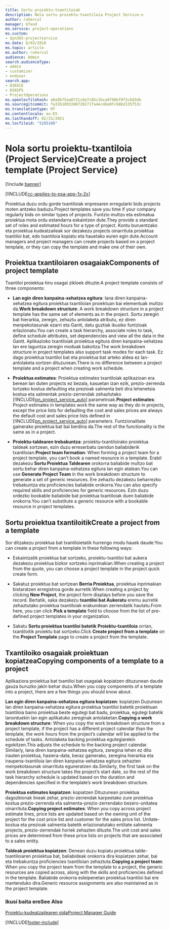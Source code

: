 ```yaml
---
title: Sortu proiektu-txantiloiak
description: Nola sortu proiektu-txantiloia Project Service-n
author: ruhercul
manager: kfend
ms.service: project-operations
ms.custom:
- dyn365-projectservice
ms.date: 8/03/2018
ms.topic: article
ms.author: ruhercul
audience: Admin
search.audienceType:
- admin
- customizer
- enduser
search.app:
- D365CE
- D365PS
- ProjectOperations
ms.openlocfilehash: e8a9b75aa0721c6e7c85c2bca8796bf9f2c6d3db
ms.sourcegitcommit: fa32b1893286f20271fa4ec4be8fc68bd135f53c
ms.translationtype: HT
ms.contentlocale: eu-ES
ms.lasthandoff: 02/15/2021
ms.locfileid: "5285108"
---
```

# <a name="create-a-project-template-project-service"></a><span data-ttu-id="33d3b-103">Nola sortu proiektu-txantiloia (Project Service)</span><span class="sxs-lookup"><span data-stu-id="33d3b-103">Create a project template (Project Service)</span></span>

[!include [banner](../includes/psa-now-project-operations.md)]

[!INCLUDE[cc-applies-to-psa-app-1x-2x](../includes/cc-applies-to-psa-app-1x-2x.md)]

<span data-ttu-id="33d3b-104">Proiektua duzu ordu gorde txantiloiak enpresaren erregularki bids projects moten antzeko baduzu.</span><span class="sxs-lookup"><span data-stu-id="33d3b-104">Project templates save you time if your company regularly bids on similar types of projects.</span></span> <span data-ttu-id="33d3b-105">Funtzio multzo eta estimatua proiektua mota ordu estandarra eskaintzen dute.</span><span class="sxs-lookup"><span data-stu-id="33d3b-105">They provide a standard set of roles and estimated hours for a type of project.</span></span> <span data-ttu-id="33d3b-106">Kontu buruentzako eta proiektua kudeatzaileak sor dezakezu projects oinarrituta proiektua txantiloi bat, edo txantiloia kopiatu eta hauetako euren egin dute.</span><span class="sxs-lookup"><span data-stu-id="33d3b-106">Account managers and project managers can create projects based on a project template, or they can copy the template and make one of their own.</span></span>  
  
## <a name="components-of-project-template"></a><span data-ttu-id="33d3b-107">Proiektua txantiloiaren osagaiak</span><span class="sxs-lookup"><span data-stu-id="33d3b-107">Components of project template</span></span>
 <span data-ttu-id="33d3b-108">Txantiloi proiektua hiru osagai zikloek dituzte:</span><span class="sxs-lookup"><span data-stu-id="33d3b-108">A project template consists of three components:</span></span>  
  
- <span data-ttu-id="33d3b-109">**Lan egin diren kanpaina-xehatzea egitura**: lana diren kanpaina-xehatzea egitura proiektua txantiloian proiektuan bai elementuak multzo da.</span><span class="sxs-lookup"><span data-stu-id="33d3b-109">**Work breakdown structure**: A work breakdown structure in a project template has the same set of elements as in the project.</span></span> <span data-ttu-id="33d3b-110">Sortu zeregin bat hierarkia, zeregin, zehaztu antolaketa atributu, ez diren menpekotasunak ezarri eta Gantt, datu guztiak ikusiko funtzioak erlazionatu.</span><span class="sxs-lookup"><span data-stu-id="33d3b-110">You can create a task hierarchy, associate roles to task, define schedule attributes, set dependencies and view all the data in the Gantt.</span></span> <span data-ttu-id="33d3b-111">Aplikazioko txantiloiak proiektua egitura diren kanpaina-xehatzea lan ere laguntza zeregin moduak bakoitza.</span><span class="sxs-lookup"><span data-stu-id="33d3b-111">The work breakdown structure in project templates also support task modes for each task.</span></span> <span data-ttu-id="33d3b-112">Ez dago proiektua txantiloi bat eta proiektua bat arteko aldea ez lan-antolaketa sortzen dituzunean.</span><span class="sxs-lookup"><span data-stu-id="33d3b-112">There is no difference between a project template and a project when creating work schedule.</span></span>  
  
- <span data-ttu-id="33d3b-113">**Proiektua estimates**: Proiektua estimates txantiloiak aplikazioan era berean lan duten projects ez bezala, kasuetan izan ezik, prezio-zerrenda lortzeko kostua defaulting eta prezioak salmenta beti dira lehenetsia kostua eta salmentak prezio-zerrendak zehaztutako [!INCLUDE[pn_project_service_auto](../includes/pn-project-service-auto.md)] parametroak.</span><span class="sxs-lookup"><span data-stu-id="33d3b-113">**Project estimates**: Project estimates in templates work the same way as they do in projects, except the price lists for defaulting the cost and sales prices are always the default cost and sales price lists defined in [!INCLUDE[pn_project_service_auto](../includes/pn-project-service-auto.md)] parameters.</span></span> <span data-ttu-id="33d3b-114">Funtzionalitate gainerako proiektua bat bai berdina da.</span><span class="sxs-lookup"><span data-stu-id="33d3b-114">The rest of the functionality is the same as in a project.</span></span>  
  
- <span data-ttu-id="33d3b-115">**Proiektu-taldearen trebakuntza**: proiektu-txantiloirako proiektua taldeak sortzean, ezin duzu erreserbatu izendun baliabiderik txantiloian.</span><span class="sxs-lookup"><span data-stu-id="33d3b-115">**Project team formation**: When forming a project team for a project template, you can’t book a named resource in a template.</span></span> <span data-ttu-id="33d3b-116">Erabil dezakezu **Sortu Proiektua Taldearen** orokorra baliabide multzo bat sortu behar diren kanpaina-xehatzea egitura lan egin atalean.</span><span class="sxs-lookup"><span data-stu-id="33d3b-116">You can use **Generate Project Team** in the work breakdown structure to generate a set of generic resources.</span></span> <span data-ttu-id="33d3b-117">Ere zehaztu dezakezu beharrezko trebakuntza eta proficiencies baliabide orokorra.</span><span class="sxs-lookup"><span data-stu-id="33d3b-117">You can also specify required skills and proficiencies for generic resources.</span></span> <span data-ttu-id="33d3b-118">Ezin duzu ordezko bookable baliabide bat proiektua txantiloiak duen baliabide orokorra.</span><span class="sxs-lookup"><span data-stu-id="33d3b-118">You can’t substitute a generic resource with a bookable resource in project templates.</span></span>  
  
## <a name="create-a-project-from-a-template"></a><span data-ttu-id="33d3b-119">Sortu proiektua txantiloitik</span><span class="sxs-lookup"><span data-stu-id="33d3b-119">Create a project from a template</span></span>  
 <span data-ttu-id="33d3b-120">Sor ditzakezu proiektua bat txantiloietatik hurrengo modu hauek daude:</span><span class="sxs-lookup"><span data-stu-id="33d3b-120">You can create a project from a template in these following ways:</span></span>  
  
-   <span data-ttu-id="33d3b-121">Eskaintzatik proiektua bat sortzeko, proiektu-txantiloi bat aukera dezakezu proiektua bizkor sortzeko inprimakian.</span><span class="sxs-lookup"><span data-stu-id="33d3b-121">When creating a project from the quote, you can choose a project template in the project quick create form.</span></span>  
  
-   <span data-ttu-id="33d3b-122">Sakatuz proiektua bat sortzean **Berria Proiektua**, proiektua inprimakian bistaratzen erregistroa gorde aurretik.</span><span class="sxs-lookup"><span data-stu-id="33d3b-122">When creating a project by clicking **New Project**, the project form displays before you save the record.</span></span> <span data-ttu-id="33d3b-123">Bertatik, saka dezakezu **txantiloi bat Aukeratu** eremu aurretik zehaztutako proiektua txantiloiak erakundean zerrendatik hautatu.</span><span class="sxs-lookup"><span data-stu-id="33d3b-123">From here, you can click **Pick a template** field to choose from the list of pre-defined project templates in your organization.</span></span>  
  
-   <span data-ttu-id="33d3b-124">Sakatu **Sortu proiektua txantiloi batetik** **Proiektu-txantiloia** orrian, txantiloitik proiektu bat sortzeko.</span><span class="sxs-lookup"><span data-stu-id="33d3b-124">Click **Create project from a template** on the **Project Template** page to create a project from the template.</span></span>  
  
## <a name="copying-components-of-a-template-to-a-project"></a><span data-ttu-id="33d3b-125">Txantiloiko osagaiak proiektuan kopiatzea</span><span class="sxs-lookup"><span data-stu-id="33d3b-125">Copying components of a template to a project</span></span>  
 <span data-ttu-id="33d3b-126">Aplikaziora proiektua bat txantiloi bat osagaiak kopiatzen dituzunean daude gauza buruzko jakin behar duzu.</span><span class="sxs-lookup"><span data-stu-id="33d3b-126">When you copy components of a template into a project, there are a few things you should know about.</span></span>  
  
 <span data-ttu-id="33d3b-127">**Lan egin diren kanpaina-xehatzea egitura kopiatzen**: kopiatzen Duzunean lan diren kanpaina-xehatzea egitura proiektua txantiloi batetik proiektuan txantiloia baino proiektua beste egutegi bat badu, proiektua, egutegi batetik lanorduekin lan egin aplikatuko zereginak antolaketan.</span><span class="sxs-lookup"><span data-stu-id="33d3b-127">**Copying a work breakdown structure**: When you copy the work breakdown structure from a project template, if the project has a different project calendar than the template, the work hours from the project’s calendar will be applied to the schedule of tasks.</span></span> <span data-ttu-id="33d3b-128">Antolaketa backing proiektua egutegiarekin egokitzen.</span><span class="sxs-lookup"><span data-stu-id="33d3b-128">This adjusts the schedule to the backing project calendar.</span></span> <span data-ttu-id="33d3b-129">Similarly, lana diren kanpaina-xehatzea egitura, zeregina lehen ez ditu irauten proiektua, hasiera-data, beraz gainerako, zeregina hierarkia eta iraupena-txantiloia lan diren kanpaina-xehatzea egitura zehazten menpekotasunak oinarrituta eguneratzen da.</span><span class="sxs-lookup"><span data-stu-id="33d3b-129">Similarly, the first task on the work breakdown structure takes the project’s start date, so the rest of the task hierarchy schedule is updated based on the duration and dependencies specified in the template’s work breakdown structure.</span></span>  
  
 <span data-ttu-id="33d3b-130">**Proiektua estimates kopiatzen**: kopiatzen Dituzunean proiektua dagozkionak lineak zehar, prezio-zerrendak karpeetako zure proiektua kostua prezio-zerrenda eta salmenta-prezio-zerrendako bezero-unitatea oinarrituta.</span><span class="sxs-lookup"><span data-stu-id="33d3b-130">**Copying project estimates**: When you copy across project estimate lines, price lists are updated based on the owning unit of the project for the cost price list and customer for the sales price list.</span></span> <span data-ttu-id="33d3b-131">Unitate-kostua eta prezioak salmenta batetik erlazionatutako entitate salmenta projects, prezio-zerrendak horiek zehazten dituzte.</span><span class="sxs-lookup"><span data-stu-id="33d3b-131">The unit cost and sales prices are determined from these price lists on projects that are associated to a sales entity.</span></span>  
  
 <span data-ttu-id="33d3b-132">**Taldeak proiektua kopiatzen**: Denean duzu kopiatu proiektua talde-txantiloiaren proiektua bat, baliabideak orokorra dira kopiatzen zehar, bai eta trebakuntza proficiencies txantiloian zehaztuta.</span><span class="sxs-lookup"><span data-stu-id="33d3b-132">**Copying a project team**: When you copy the project team from the template to a project, the generic resources are copied across, along with the skills and proficiencies defined in the template.</span></span> <span data-ttu-id="33d3b-133">Baliabide orokorra esleipenetan proiektua txantiloi bai ere mantenduko dira.</span><span class="sxs-lookup"><span data-stu-id="33d3b-133">Generic resource assignments are also maintained as in the project template.</span></span>  
  
### <a name="see-also"></a><span data-ttu-id="33d3b-134">Ikusi baita ere</span><span class="sxs-lookup"><span data-stu-id="33d3b-134">See Also</span></span>  
 [<span data-ttu-id="33d3b-135">Proiektu-kudeatzailearen gida</span><span class="sxs-lookup"><span data-stu-id="33d3b-135">Project Manager Guide</span></span>](../psa/project-manager-guide.md)


[!INCLUDE[footer-include](../includes/footer-banner.md)]